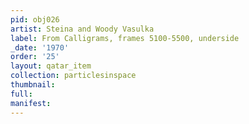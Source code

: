 ```yaml
---
pid: obj026
artist: Steina and Woody Vasulka
label: From Calligrams, frames 5100-5500, underside
_date: '1970'
order: '25'
layout: qatar_item
collection: particlesinspace
thumbnail: 
full: 
manifest: 
---
```

